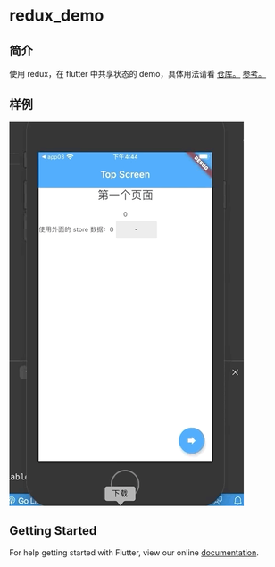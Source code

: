 # redux_demo

## 简介
使用 redux，在 flutter 中共享状态的 demo，具体用法请看
[仓库。](https://github.com/hongzelin/flutter-redeux-count-demo)
[参考。](https://pub.dartlang.org/packages/flutter_redux)

## 样例
![](./demo.gif)

## Getting Started

For help getting started with Flutter, view our online
[documentation](https://flutter.io/).

